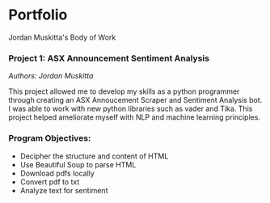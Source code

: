 # Portfolio
Jordan Muskitta's Body of Work

### Project 1: ASX Announcement Sentiment Analysis

_Authors: Jordan Muskitta_

This project allowed me to develop my skills as a python programmer through creating an ASX Annoucement Scraper and Sentiment Analysis bot. I was able to work with new python libraries such as vader and Tika. This project helped ameliorate myself with NLP and machine learning principles.

### Program Objectives: 

- Decipher the structure and content of HTML
- Use Beautiful Soup to parse HTML
- Download pdfs locally
- Convert pdf to txt
- Analyze text for sentiment
